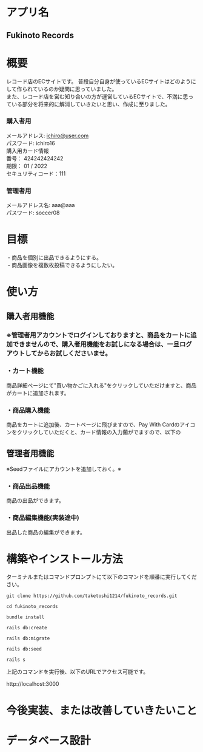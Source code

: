 # アプリ名

## Fukinoto Records

# 概要
レコード店のECサイトです。
普段自分自身が使っているECサイトはどのようにして作られているのか疑問に思っていました。  
また、レコード店を営む知り合いの方が運営しているECサイトで、不満に思っている部分を将来的に解消していきたいと思い、作成に至りました。  

### 購入者用
メールアドレス: ichiro@user.com  
パスワード: ichiro16  
購入用カード情報  
番号： 424242424242  
期限： 01 / 2022  
セキュリティコード：111  

### 管理者用  
メールアドレス名: aaa@aaa  
パスワード: soccer08  

# 目標

・商品を個別に出品できるようにする。  
・商品画像を複数枚投稿できるようにしたい。  

# 使い方

## 購入者用機能

### ※管理者用アカウントでログインしておりますと、商品をカートに追加できませんので、購入者用機能をお試しになる場合は、一旦ログアウトしてからお試しくださいませ。

### ・カート機能

商品詳細ページにて"買い物かごに入れる"をクリックしていただけますと、商品がカートに追加されます。

### ・商品購入機能

商品をカートに追加後、カートページに飛びますので、Pay With Cardのアイコンをクリックしていただくと、カード情報の入力蘭がでますので、以下の

## 管理者用機能

※Seedファイルにアカウントを追加しておく。※ 

### ・商品出品機能

商品の出品ができます。

### ・商品編集機能(実装途中)

出品した商品の編集ができます。

# 構築やインストール方法

ターミナルまたはコマンドプロンプトにて以下のコマンドを順番に実行してください。

`git clone https://github.com/taketoshi1214/fukinoto_records.git`

`cd fukinoto_records`

`bundle install`

`rails db:create`

`rails db:migrate`

`rails db:seed`

`rails s`

上記のコマンドを実行後、以下のURLでアクセス可能です。

http://localhost:3000

# 今後実装、または改善していきたいこと

# データベース設計